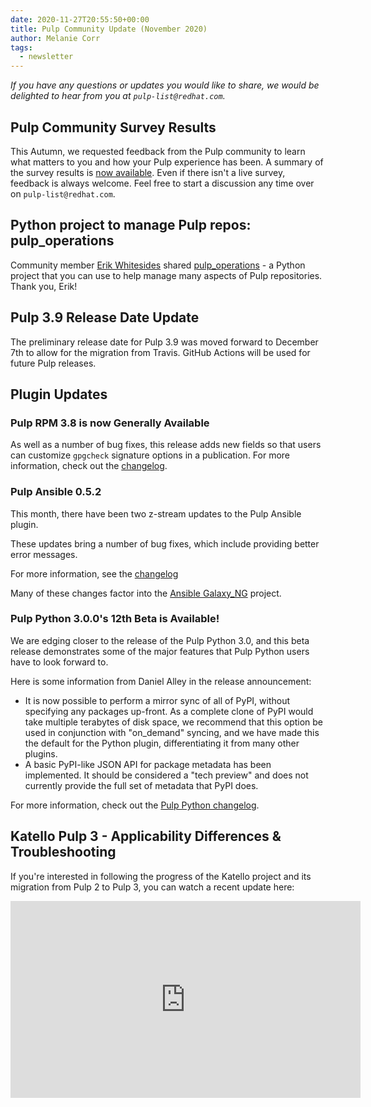 ```yaml
---
date: 2020-11-27T20:55:50+00:00
title: Pulp Community Update (November 2020)
author: Melanie Corr
tags:
  - newsletter
---
```

<!-- more -->
_If you have any questions or updates you would like to share, we would be delighted to hear from you at `pulp-list@redhat.com`._


## Pulp Community Survey Results

This Autumn, we requested feedback from the Pulp community to learn what matters to you and how your Pulp experience has been. A summary of the survey results is [now available](/2020/11/25/pulp-community-survey-results-2020/). Even if there isn't a live survey, feedback is always welcome. Feel free to start a discussion any time over on `pulp-list@redhat.com`.

## Python project to manage Pulp repos: pulp_operations

Community member [Erik Whitesides](https://github.com/ewhitesides) shared [pulp_operations](https://github.com/ewhitesides/pulp_operations) - a Python project that you can use to help manage many aspects of Pulp repositories. Thank you, Erik!

## Pulp 3.9 Release Date Update

The preliminary release date for Pulp 3.9 was moved forward to December 7th to allow for the migration from Travis. GitHub Actions will be used for future Pulp releases.

## Plugin Updates

### Pulp RPM 3.8 is now Generally Available

As well as a number of bug fixes, this release adds new fields so that users can customize `gpgcheck` signature options in a publication.
For more information, check out the [changelog](https://pulp-rpm.readthedocs.io/en/latest/changes.html#id1).

### Pulp Ansible 0.5.2

This month, there have been two z-stream updates to the Pulp Ansible plugin.

These updates bring a number of bug fixes, which include providing better error messages.

For more information, see the [changelog](https://pulp-ansible.readthedocs.io/en/0.5.2/changes.html#id1)

Many of these changes factor into the [Ansible Galaxy_NG](https://github.com/ansible/galaxy_ng) project.

### Pulp Python 3.0.0's 12th Beta is Available!

We are edging closer to the release of the Pulp Python 3.0, and this beta release demonstrates some of the major features that Pulp Python users have to look forward to.

Here is some information from Daniel Alley in the release announcement:

* It is now possible to perform a mirror sync of all of PyPI, without specifying any packages up-front. As a complete clone of PyPI would take multiple terabytes of disk space, we recommend that this option be used in conjunction with "on_demand" syncing, and we have made this the default for the Python plugin, differentiating it from many other plugins.
* A basic PyPI-like JSON API for package metadata has been implemented. It should be considered a "tech preview" and does not currently provide the full set of metadata that PyPI does.

For more information, check out the [Pulp Python changelog](https://pulp-python.readthedocs.io/en/latest/changes.html).

## Katello Pulp 3 - Applicability Differences & Troubleshooting

If you're interested in following the progress of the Katello project and its migration from Pulp 2 to Pulp 3, you can watch a recent update here:

<iframe width="560" height="315" src="https://www.youtube.com/embed/qxJ4sPV3FVE" frameborder="0" allow="accelerometer; autoplay; clipboard-write; encrypted-media; gyroscope; picture-in-picture" allowfullscreen></iframe>
